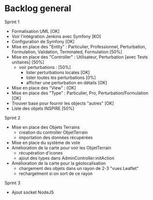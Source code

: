 # Backlog general

Sprint 1

* Formalisation UML [OK]
* Voir l'intégration Jenkins avec Symfony [KO]
* Configuration de Symfony [OK]
* Mise en place des "Entity" : Particulier, Professionnel, Perturbation, Formulation, Validation, Terminated, Formulation [50%]
* Mise en place des "Controller" : Utilisateur, Perturbation [avec Tests unitaires] [50%]
  * voir perturbations : [50%]
    * lister perturbations locales [OK]
    * lister toutes les perturbations [0%]
    * afficher une perturbation en détails [OK]
* Mise en place des "View" : [OK]
* Mise en place des "Type" : Particulier, Pro, Perturbation/Formulation [OK]
* Trouver base pour fournir les objects "autres" [OK]
* Liste des objets INSPIRE [50%]

Sprint 2

* Mise en place des Objets Terrains
    * creation du controller ObjetTerrain
    * importation des données récupérées
* Mise en place du système de vote
* Amélioration de la carte pour voir les ObjetTerrain
    * récupération d'icones
    * ajout des types dans AdminController:initAction
* Amélioration de la carte pour la géolocalisation
    * chargement des objets dans un rayon de 2-3 "vues Leaflet"
    * rechargelment si on sort de ce rayon

Sprint 3

* Ajout socket NodeJS
